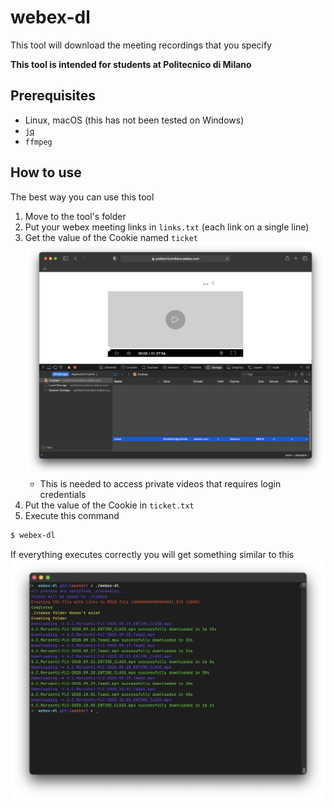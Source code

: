 # webex-dl
This tool will download the meeting recordings that you specify

**This tool is intended for students at Politecnico di Milano**

## Prerequisites
- Linux, macOS (this has not been tested on Windows)
- [`jq`](https://github.com/stedolan/jq)
- `ffmpeg`

## How to use
The best way you can use this tool

1. Move to the tool's folder
2. Put your webex meeting links in `links.txt` (each link on a single line)
3. Get the value of the Cookie named `ticket`
    ![ticket](screenshots/ticket.png)
    - This is needed to access private videos that requires login credentials
4. Put the value of the Cookie in `ticket.txt`
5. Execute this command

```sh
$ webex-dl
```

If everything executes correctly you will get something similar to this
![webex-dl](screenshots/webex-dl.png)